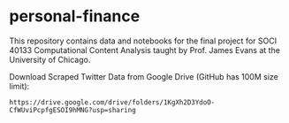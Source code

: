 # personal-finance
This repository contains data and notebooks for the final project for SOCI 40133 Computational Content Analysis taught by Prof. James Evans at the University of Chicago.

Download Scraped Twitter Data from Google Drive (GitHub has 100M size limit):

`https://drive.google.com/drive/folders/1KgXh2D3YdoO-CfWUviPcpfgESOI9hMNG?usp=sharing`
